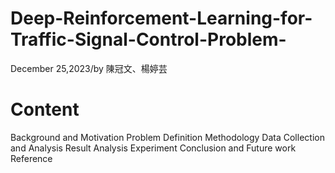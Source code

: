 # Deep-Reinforcement-Learning-for-Traffic-Signal-Control-Problem-
December 25,2023/by 陳冠文、楊婷芸
# Content
Background and Motivation
Problem Definition
Methodology
Data Collection and Analysis Result
Analysis
Experiment
Conclusion and Future work
Reference

